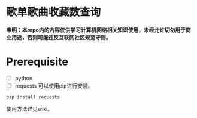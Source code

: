 # 歌单歌曲收藏数查询
**申明：本repo内的内容仅供学习计算机网络相关知识使用，未经允许切勿用于商业用途，否则可能违反互联网社区规范守则。**  

# Prerequisite

- [ ] python  
- [ ] requests 可以使用pip进行安装。
```
pip install requests
```
使用方法详见wiki。

